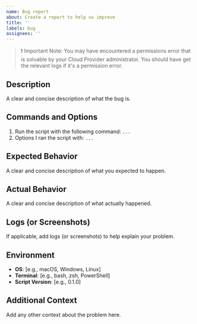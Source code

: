 ```yaml
---
name: Bug report
about: Create a report to help us improve
title: ''
labels: bug
assignees: ''
---
```


> ❗ Important Note: You may have encountered a permissions error that is solvable by your Cloud Provider administrator. You should have get the relevant logs if it's a permission error.

## Description

A clear and concise description of what the bug is.

## Commands and Options

1. Run the script with the following command: `...`
2. Options I ran the script with: `...`

## Expected Behavior

A clear and concise description of what you expected to happen.

## Actual Behavior

A clear and concise description of what actually happened.

## Logs (or Screenshots)

If applicable, add logs (or screenshots) to help explain your problem.

## Environment

- **OS**: [e.g., macOS, Windows, Linux]
- **Terminal**: [e.g., bash, zsh, PowerShell]
- **Script Version**: [e.g., 0.1.0]

## Additional Context

Add any other context about the problem here.
